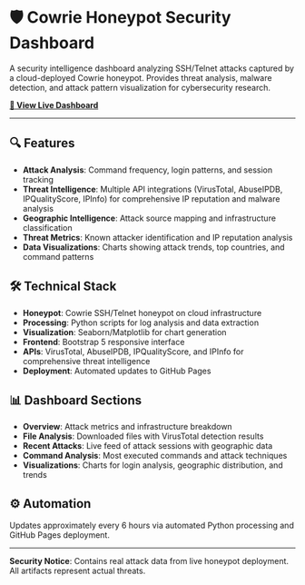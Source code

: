 # 🛡️ Cowrie Honeypot Security Dashboard

A security intelligence dashboard analyzing SSH/Telnet attacks captured by a cloud-deployed Cowrie honeypot. Provides threat analysis, malware detection, and attack pattern visualization for cybersecurity research.

**[🔗 View Live Dashboard](https://cjturesko.github.io/honeypot_lab/)**

---

## 🔍 Features

- **Attack Analysis**: Command frequency, login patterns, and session tracking
- **Threat Intelligence**: Multiple API integrations (VirusTotal, AbuseIPDB, IPQualityScore, IPInfo) for comprehensive IP reputation and malware analysis
- **Geographic Intelligence**: Attack source mapping and infrastructure classification
- **Threat Metrics**: Known attacker identification and IP reputation analysis
- **Data Visualizations**: Charts showing attack trends, top countries, and command patterns

## 🛠️ Technical Stack

- **Honeypot**: Cowrie SSH/Telnet honeypot on cloud infrastructure
- **Processing**: Python scripts for log analysis and data extraction
- **Visualization**: Seaborn/Matplotlib for chart generation
- **Frontend**: Bootstrap 5 responsive interface
- **APIs**: VirusTotal, AbuseIPDB, IPQualityScore, and IPInfo for comprehensive threat intelligence
- **Deployment**: Automated updates to GitHub Pages

## 📊 Dashboard Sections

- **Overview**: Attack metrics and infrastructure breakdown
- **File Analysis**: Downloaded files with VirusTotal detection results
- **Recent Attacks**: Live feed of attack sessions with geographic data
- **Command Analysis**: Most executed commands and attack techniques
- **Visualizations**: Charts for login analysis, geographic distribution, and trends

## ⚙️ Automation

Updates approximately every 6 hours via automated Python processing and GitHub Pages deployment.

---

**Security Notice**: Contains real attack data from live honeypot deployment. All artifacts represent actual threats.
